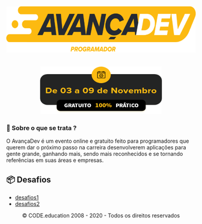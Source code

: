 <h1 align="center">
    <img width="609" height="123" src="https://github.com/trainningjava/avancadev/blob/main/public/assets/images/fullcycle_avancadev_amarelo_tagline.png?raw=true">
</h1>

<h2 align="center">
    <img width="324" height="125" src="https://github.com/trainningjava/avancadev/blob/main/public/assets/images/data-evento.png?raw=true">
</h2>

### 🤔 Sobre o que se trata ? 
O AvançaDev é um evento online e gratuito feito para programadores que querem dar o próximo passo na carreira desenvolverem 
aplicações para gente grande, ganhando mais, sendo mais reconhecidos e se tornando referências em suas áreas e empresas.

## :package: Desafios

- [desafios1](https://github.com/trainningjava/avancadev/tree/main/microsservicos-aula-1)
- [desafios2](https://github.com/trainningjava/avancadev/tree/main/filas-aula-2)

<p align="center">
© CODE.education 2008 - 2020 - Todos os direitos reservados
</p>
